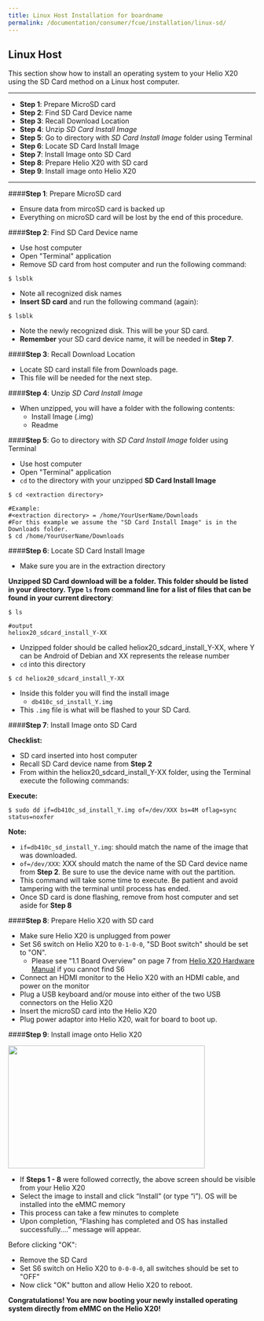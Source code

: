 ```yaml
---
title: Linux Host Installation for boardname
permalink: /documentation/consumer/fcue/installation/linux-sd/
---
```


## Linux Host

This section show how to install an operating system to your Helio X20 using the SD Card method on a Linux host computer.
***

- **Step 1**: Prepare MicroSD card
- **Step 2**: Find SD Card Device name
- **Step 3**: Recall Download Location
- **Step 4**: Unzip _SD Card Install Image_
- **Step 5**: Go to directory with _SD Card Install Image_ folder using Terminal
- **Step 6**: Locate SD Card Install Image
- **Step 7**: Install Image onto SD Card
- **Step 8**: Prepare Helio X20 with SD card
- **Step 9**: Install image onto Helio X20

***

####**Step 1**: Prepare MicroSD card

- Ensure data from mircoSD card is backed up
- Everything on microSD card will be lost by the end of this procedure.

####**Step 2**: Find SD Card Device name

- Use host computer
- Open "Terminal" application
- Remove SD card from host computer and run the following command:
```shell
$ lsblk
```
- Note all recognized disk names
- **Insert SD card** and run the following command (again):
```shell
$ lsblk
```
- Note the newly recognized disk. This will be your SD card.
- **Remember** your SD card device name, it will be needed in **Step 7**.

####**Step 3**: Recall Download Location

- Locate SD card install file from Downloads page.
- This file will be needed for the next step.

####**Step 4**: Unzip _SD Card Install Image_

- When unzipped, you will have a folder with the following contents:
   - Install Image (.img)
   - Readme

####**Step 5**: Go to directory with _SD Card Install Image_ folder using Terminal

- Use host computer
- Open "Terminal" application
- `cd` to the directory with your unzipped **SD Card Install Image**

```shell
$ cd <extraction directory>

#Example:
#<extraction directory> = /home/YourUserName/Downloads
#For this example we assume the "SD Card Install Image" is in the Downloads folder.
$ cd /home/YourUserName/Downloads
```

####**Step 6**: Locate SD Card Install Image

- Make sure you are in the extraction directory

**Unzipped SD Card download will be a folder. This folder should be listed in your directory. Type `ls` from command line for a list of files that can be found in your current directory**:

```shell
$ ls

#output
heliox20_sdcard_install_Y-XX
```

- Unzipped folder should be called heliox20_sdcard_install_Y-XX, where Y can be Android of Debian and XX represents the release number
- `cd` into this directory

```shell
$ cd heliox20_sdcard_install_Y-XX
```

- Inside this folder you will find the install image
   - `db410c_sd_install_Y.img`
- This `.img` file is what will be flashed to your SD Card.

####**Step 7**: Install Image onto SD Card

**Checklist:**

- SD card inserted into host computer
- Recall SD Card device name from **Step 2**
- From within the heliox20_sdcard_install_Y-XX folder, using the Terminal execute the following commands:

**Execute:**

```shell
$ sudo dd if=db410c_sd_install_Y.img of=/dev/XXX bs=4M oflag=sync status=noxfer
```

**Note:**

- `if=db410c_sd_install_Y.img`: should match the name of the image that was downloaded.
- `of=/dev/XXX`: XXX should match the name of the SD Card device name from **Step 2**. Be sure to use the device name with out the partition.
- This command will take some time to execute. Be patient and avoid tampering with the terminal until process has ended.
- Once SD card is done flashing, remove from host computer and set aside for **Step 8**

####**Step 8**: Prepare Helio X20 with SD card

- Make sure Helio X20 is unplugged from power
- Set S6 switch on Helio X20 to `0-1-0-0`, "SD Boot switch" should be set to "ON".
   - Please see "1.1 Board Overview" on page 7 from [Helio X20 Hardware Manual]() if you cannot find S6
- Connect an HDMI monitor to the Helio X20 with an HDMI cable, and power on the monitor
- Plug a USB keyboard and/or mouse into either of the two USB connectors on the Helio X20
- Insert the microSD card into the Helio X20
- Plug power adaptor into Helio X20, wait for board to boot up.

####**Step 9**: Install image onto Helio X20

<img src="http://i.imgur.com/F18wlgU.png" data-canonical-src="http://i.imgur.com/F18wlgU.png" width="400" height="250"/>

- If **Steps 1 - 8** were followed correctly, the above screen should be visible from your Helio X20
- Select the image to install and click “Install” (or type “i”). OS will be installed into the eMMC memory
- This process can take a few minutes to complete
- Upon completion, “Flashing has completed and OS has installed successfully....” message will appear.

Before clicking "OK":

- Remove the SD Card
- Set S6 switch on Helio X20 to `0-0-0-0`, all switches should be set to "OFF"
- Now click "OK" button and allow Helio X20 to reboot.

**Congratulations! You are now booting your newly installed operating system directly from eMMC on the Helio X20!**
